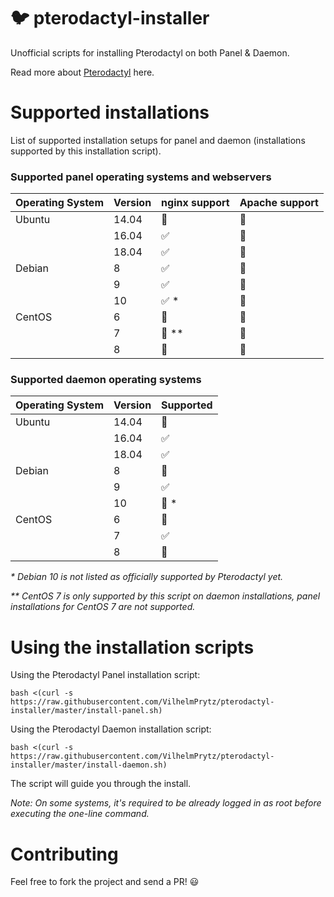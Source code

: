 # :bird: pterodactyl-installer

Unofficial scripts for installing Pterodactyl on both Panel & Daemon.

Read more about [Pterodactyl](https://pterodactyl.io/) here.

# Supported installations

List of supported installation setups for panel and daemon (installations supported by this installation script).

### Supported panel operating systems and webservers

| Operating System  | Version | nginx support        | Apache support |
| ----------------- | ------- | -------------------- | -------------- |
| Ubuntu            | 14.04   | :red_circle:         | :red_circle:   |
|                   | 16.04   | :white_check_mark:   | :red_circle:   |
|                   | 18.04   | :white_check_mark:   | :red_circle:   |
| Debian            | 8       | :white_check_mark:   | :red_circle:   |
|                   | 9       | :white_check_mark:   | :red_circle:   |
|                   | 10      | :white_check_mark: * | :red_circle:   |
| CentOS            | 6       | :red_circle:         | :red_circle:   |
|                   | 7       | :red_circle: **      | :red_circle:   |
|		    | 8	      | :red_circle:	     | :red_circle:   |

### Supported daemon operating systems

| Operating System  | Version | Supported          |
| ----------------- | ------- | ------------------ |
| Ubuntu            | 14.04   | :red_circle:       |
|                   | 16.04   | :white_check_mark: |
|                   | 18.04   | :white_check_mark: |
| Debian            | 8       | :red_circle:       |
|                   | 9       | :white_check_mark: |
|                   | 10      | :red_circle: *     |
| CentOS            | 6       | :red_circle:       |
|                   | 7       | :white_check_mark: |
| 		    | 8       | :red_circle:	   |

_* Debian 10 is not listed as officially supported by Pterodactyl yet._

_** CentOS 7 is only supported by this script on daemon installations, panel installations for CentOS 7 are not supported._

# Using the installation scripts

Using the Pterodactyl Panel installation script:

`bash <(curl -s https://raw.githubusercontent.com/VilhelmPrytz/pterodactyl-installer/master/install-panel.sh)`

Using the Pterodactyl Daemon installation script:

`bash <(curl -s https://raw.githubusercontent.com/VilhelmPrytz/pterodactyl-installer/master/install-daemon.sh)`

The script will guide you through the install.

*Note: On some systems, it's required to be already logged in as root before executing the one-line command.*

# Contributing

Feel free to fork the project and send a PR! :smiley:
